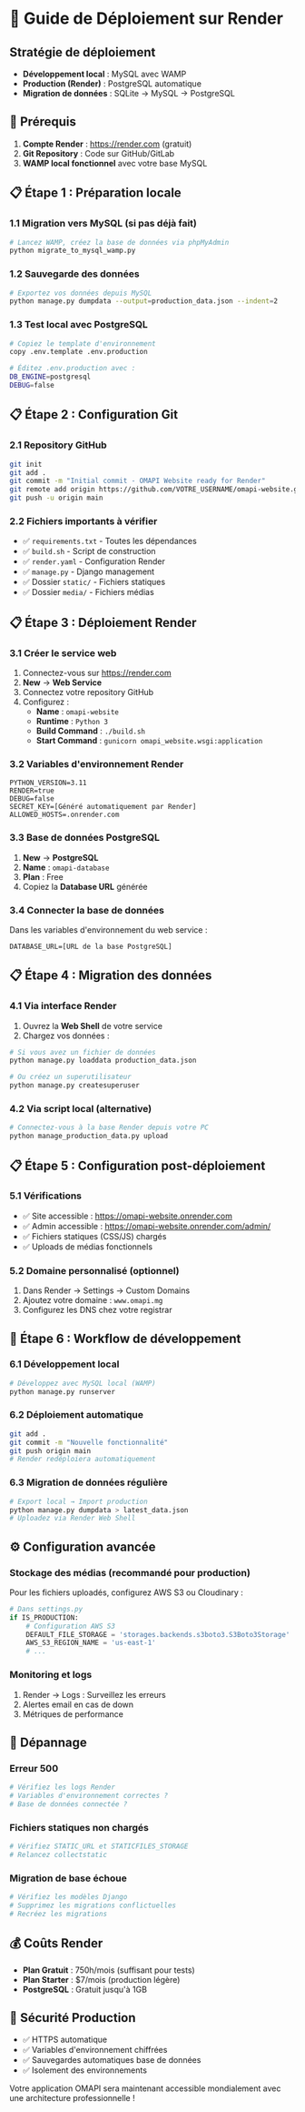 # 🚀 Guide de Déploiement sur Render

## Stratégie de déploiement
- **Développement local** : MySQL avec WAMP
- **Production (Render)** : PostgreSQL automatique
- **Migration de données** : SQLite → MySQL → PostgreSQL

## 🔧 Prérequis

1. **Compte Render** : https://render.com (gratuit)
2. **Git Repository** : Code sur GitHub/GitLab
3. **WAMP local fonctionnel** avec votre base MySQL

## 📋 Étape 1 : Préparation locale

### 1.1 Migration vers MySQL (si pas déjà fait)
```bash
# Lancez WAMP, créez la base de données via phpMyAdmin
python migrate_to_mysql_wamp.py
```

### 1.2 Sauvegarde des données
```bash
# Exportez vos données depuis MySQL
python manage.py dumpdata --output=production_data.json --indent=2
```

### 1.3 Test local avec PostgreSQL
```bash
# Copiez le template d'environnement
copy .env.template .env.production

# Éditez .env.production avec :
DB_ENGINE=postgresql
DEBUG=false
```

## 📋 Étape 2 : Configuration Git

### 2.1 Repository GitHub
```bash
git init
git add .
git commit -m "Initial commit - OMAPI Website ready for Render"
git remote add origin https://github.com/VOTRE_USERNAME/omapi-website.git
git push -u origin main
```

### 2.2 Fichiers importants à vérifier
- ✅ `requirements.txt` - Toutes les dépendances
- ✅ `build.sh` - Script de construction
- ✅ `render.yaml` - Configuration Render
- ✅ `manage.py` - Django management
- ✅ Dossier `static/` - Fichiers statiques
- ✅ Dossier `media/` - Fichiers médias

## 📋 Étape 3 : Déploiement Render

### 3.1 Créer le service web
1. Connectez-vous sur https://render.com
2. **New** → **Web Service**
3. Connectez votre repository GitHub
4. Configurez :
   - **Name** : `omapi-website`
   - **Runtime** : `Python 3`
   - **Build Command** : `./build.sh`
   - **Start Command** : `gunicorn omapi_website.wsgi:application`

### 3.2 Variables d'environnement Render
```
PYTHON_VERSION=3.11
RENDER=true
DEBUG=false
SECRET_KEY=[Généré automatiquement par Render]
ALLOWED_HOSTS=.onrender.com
```

### 3.3 Base de données PostgreSQL
1. **New** → **PostgreSQL**
2. **Name** : `omapi-database`
3. **Plan** : Free
4. Copiez la **Database URL** générée

### 3.4 Connecter la base de données
Dans les variables d'environnement du web service :
```
DATABASE_URL=[URL de la base PostgreSQL]
```

## 📋 Étape 4 : Migration des données

### 4.1 Via interface Render
1. Ouvrez la **Web Shell** de votre service
2. Chargez vos données :
```bash
# Si vous avez un fichier de données
python manage.py loaddata production_data.json

# Ou créez un superutilisateur
python manage.py createsuperuser
```

### 4.2 Via script local (alternative)
```bash
# Connectez-vous à la base Render depuis votre PC
python manage_production_data.py upload
```

## 📋 Étape 5 : Configuration post-déploiement

### 5.1 Vérifications
- ✅ Site accessible : https://omapi-website.onrender.com
- ✅ Admin accessible : https://omapi-website.onrender.com/admin/
- ✅ Fichiers statiques (CSS/JS) chargés
- ✅ Uploads de médias fonctionnels

### 5.2 Domaine personnalisé (optionnel)
1. Dans Render → Settings → Custom Domains
2. Ajoutez votre domaine : `www.omapi.mg`
3. Configurez les DNS chez votre registrar

## 🔄 Étape 6 : Workflow de développement

### 6.1 Développement local
```bash
# Développez avec MySQL local (WAMP)
python manage.py runserver
```

### 6.2 Déploiement automatique
```bash
git add .
git commit -m "Nouvelle fonctionnalité"
git push origin main
# Render redéploiera automatiquement
```

### 6.3 Migration de données régulière
```bash
# Export local → Import production
python manage.py dumpdata > latest_data.json
# Uploadez via Render Web Shell
```

## ⚙️ Configuration avancée

### Stockage des médias (recommandé pour production)
Pour les fichiers uploadés, configurez AWS S3 ou Cloudinary :
```python
# Dans settings.py
if IS_PRODUCTION:
    # Configuration AWS S3
    DEFAULT_FILE_STORAGE = 'storages.backends.s3boto3.S3Boto3Storage'
    AWS_S3_REGION_NAME = 'us-east-1'
    # ...
```

### Monitoring et logs
1. Render → Logs : Surveillez les erreurs
2. Alertes email en cas de down
3. Métriques de performance

## 🐛 Dépannage

### Erreur 500
```bash
# Vérifiez les logs Render
# Variables d'environnement correctes ?
# Base de données connectée ?
```

### Fichiers statiques non chargés
```bash
# Vérifiez STATIC_URL et STATICFILES_STORAGE
# Relancez collectstatic
```

### Migration de base échoue
```bash
# Vérifiez les modèles Django
# Supprimez les migrations conflictuelles
# Recréez les migrations
```

## 💰 Coûts Render

- **Plan Gratuit** : 750h/mois (suffisant pour tests)
- **Plan Starter** : $7/mois (production légère)
- **PostgreSQL** : Gratuit jusqu'à 1GB

## 🔐 Sécurité Production

- ✅ HTTPS automatique
- ✅ Variables d'environnement chiffrées
- ✅ Sauvegardes automatiques base de données
- ✅ Isolement des environnements

Votre application OMAPI sera maintenant accessible mondialement avec une architecture professionnelle !